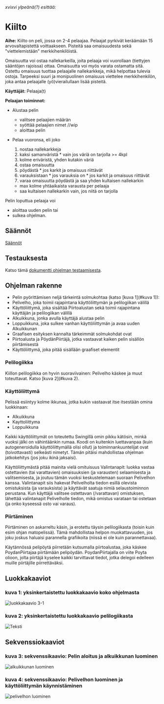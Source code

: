 *xvixvi ylpeänä(?) esittää:*

# Kiilto

**Aihe:** Kiilto on peli, jossa on 2-4 pelaajaa. Pelaajat pyrkivät keräämään 15 arvovaltapistettä voittaakseen. Pisteitä saa omaisuudesta sekä "viettelemistään" merkkihenkilöistä.

Omaisuutta voi ostaa nallekarkeilla, joita pelaaja voi vuorollaan (tiettyjen sääntöjen rajoissa) ottaa. Omaisuutta voi myös varata ostamatta sitä. Ostettu omaisuus tuottaa pelaajalle nallekarkkeja, mikä helpottaa tulevia ostoja. Tarpeeksi suuri ja monipuolinen omaisuus viettelee merkkihenkilön, joka antaa pelaajalle (yö)vierailullaan lisää pisteitä.

**Käyttäjät:** Pelaaja(t)

**Pelaajan toiminnot:**

* Alustaa pelin
  * valitsee pelaajien määrän
  * syöttää pelaajien nimet //wip
  * aloittaa pelin

* Pelaa vuoronsa, eli joko
  1. nostaa nallekarkkeja
    1. kaksi samanväristä
      * vain jos väriä on tarjolla >= 4kpl
    2. kolme eriväristä, yhden kutakin väriä
  2. ostaa omaisuutta
    1. pöydästä
      * jos karkit ja omaisuus riittävät
    2. varauksistaan
      * jos varauksia on
      * jos karkit ja omaisuus riittävät
  3. varaa omaisuutta pöydästä ja saa yhden kultaisen nallekarkin
    * max kolme yhtäaikaista varausta per pelaaja
    * saa kultaisen nallekarkin vain, jos niitä on tarjolla
 
Pelin loputtua pelaaja voi
* aloittaa uuden pelin tai
* sulkea ohjelman.

## Säännöt

[Säännöt](saannot.md)

## Testauksesta

Katso tämä [dokumentti ohjelman testaamisesta](testaus.md).

## Ohjelman rakenne

* Pelin pyörittämisen neljä tärkeintä solmukohtaa (katso [kuva 1](#kuva 1)): 
 * Pelivelho, joka toimii rajapintana käyttöliittymän ja pelilogiikan välillä
 * Käyttöliittymä, joka sisältää Piirtoalustan sekä toimii rajapintana käyttäjän ja pelilogiikan välillä
 * Alkuikkuna, jonka avulla käyttäjä alustaa pelin
 * Loppuikkuna, joka sulkee vanhan käyttöliittymän ja avaa uuden Alkuikkunan
* Graafisen esityksen kannalta tärkeimmät solmukohdat ovat
 * Piirtoalusta ja PöydänPiirtäjä, jotka vastaavat kaiken pelin sisällön piirtämisestä
 * Käyttöliittymä, joka pitää sisällään graafiset elementit
 
### Pelilogiikka

Kiillon pelilogiikka on hyvin suoraviivainen: Pelivelho käskee ja muut toteuttavat. Katso [kuva 2](#kuva 2).

### Käyttöliittymä

Pelissä esiintyy kolme ikkunaa, jotka kukin vastaavat itse itsestään omina luokkinaan:
* Alkuikkuna
* Kayttoliittyma
* Loppuikkuna

Kaikki käyttöliittymät on toteutettu Swingillä omin pikku kätösin, minkä vuoksi jälki on vähintäänkin rumaa. Koodi on kuitenkin luettavanpaa (kuin autogeneroidulla käyttöliittymällä olisi ollut) ja toiminnankuuntelijat ovat (toivottavasti) selkeästi nimetyt. Tämän pitäisi mahdollistaa ohjelman jatkokehitys (jos joku ikinä jaksaisi).

Käyttöliittymästä pitää mainita vielä omituisuus Valintanapit: luokka vastaa ostettavien (tai varattavien) omaisuuksien (ja varausten) selaamisesta ja valitsemisesta, ja joutuu tämän vuoksi keskustelemaan suoraan Pelivelhon kanssa. Valintanapit siis hakevat Pelivelholta tiedon esillä olevista omistuksista (ja varauksista) ja käyttävät saatuja nimiä selaustoiminnon perustana. Kun käyttäjä valitsee ostettavan (/varattavan) omistuksen, lähettää valintanapit Pelivelholle tiedon, mikä omistus varataan tai ostetaan (ja onko kyseessä osto vai varaus).

### Piirtäminen

Piirtäminen on askarreltu käsin, ja erotettu täysin pelilogiikasta (toisin kuin esim ohjan matopelissä). Tämä mahdollistaa helpon muokattavuuden, jos joku joskus haluaisi parannella grafiikoita (niissä ei ole kuin parannettavaa).

Käytännössä pelipöytä piirretään kutsumalla piirtoalustaa, joka käskee PoydanPiirtajaa piirtämään pelipöydän. PoydanPiirtajalla on viite Poyta olioon, jolta piirtäjä kyselee kaikki tarvittavat tiedot, jotka delegoi edelleen muille piirtäjille piirrettäväksi.

## Luokkakaaviot

### kuva 1: yksinkertaistettu luokkakaavio koko ohjelmasta

![](kuvat/kiilto_luokkakaavio3-1.png "luokkakaavio 3-1")

### kuva 2: yksinkertaistettu luokkakaavio pelilogiikasta

![Teksti](kuvat/luokkakaavio2-0.jpg "luokkakaavio 2-0")

## Sekvenssiokaaviot

### kuva 3: sekvenssikaavio: Pelin aloitus ja alkuikkunan luominen

![](kuvat/sekvenssikaavio-Alkuikkuna.png "alkuikkunan luominen")

### kuva 4: sekvenssikaavio: Pelivelhon luominen ja käyttöliittymän käynnistäminen

![](kuvat/sekvenssikaavio-PelivelhonLuominen.png "pelivelhon luominen")


